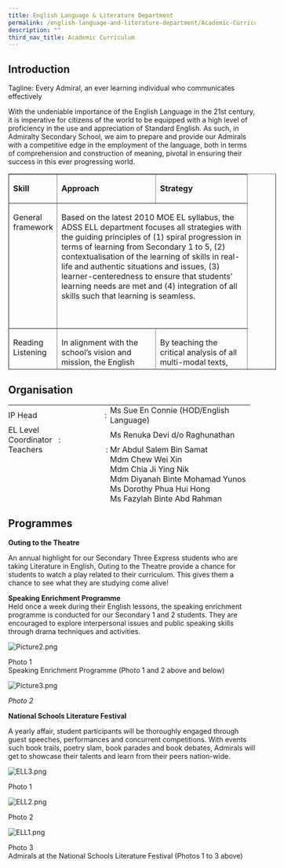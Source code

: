 ```yaml
---
title: English Language & Literature Department
permalink: /english-language-and-literature-department/Academic-Curriculum/permalink
description: ""
third_nav_title: Academic Curriculum
---
```

Introduction
------------

Tagline: Every Admiral, an ever learning individual who communicates effectively

With the undeniable importance of the English Language in the 21st century, it is imperative for citizens of the world to be equipped with a high level of proficiency in the use and appreciation of Standard English. As such, in Admiralty Secondary School, we aim to prepare and provide our Admirals with a competitive edge in the employment of the language, both in terms of comprehension and construction of meaning, pivotal in ensuring their success in this ever progressing world.   

<table style="height: 399px; width: 546px;" border="1" cellspacing="0" cellpadding="0" class="ive_eobj_center">
<tbody>
<tr>
<td width="78" valign="top">
<p><strong>Skill</strong></p>
</td>
<td width="184" valign="top">
<p><strong>Approach</strong></p>
</td>
<td width="170" valign="top">
<p><strong>Strategy</strong></p>
</td>
</tr>
<tr>
<td width="78" valign="top">
<p>General framework</p>
</td>
<td width="354" colspan="2" valign="top">
<p>Based on the latest 2010 MOE EL syllabus, the ADSS ELL department focuses all strategies with the guiding principles of (1) spiral progression in terms of learning from Secondary 1 to 5, (2) contextualisation of the learning of skills in real-life and authentic situations and issues, (3) learner-centeredness to ensure that students’ learning needs are met and (4) integration of all skills such that learning is seamless.&nbsp;</p>
<p>&nbsp;</p>
</td>
</tr>
<tr>
<td width="78" valign="top">
<p>Reading Listening</p>
</td>
<td width="184" valign="top">
<p>In alignment with the school’s vision and mission, the English Language and Lietrature Department adopts the Langlit Approach introduced by MOE’s Curriculum and Planning Division to enhance the critical thinking skills of all Admirals. By studying rich texts and performing such critical analyses, Admirals are also able to appreciate the language and its nuances, making sense of the world.</p>
<p>&nbsp;</p>
</td>
<td width="170" valign="top">
<p>By teaching the critical analysis of all multi-modal texts, Admirals are taught to question texts in a multi-faceted way by understanding the different aspects of the text from a macro to a micro level. This is done through the strategies of annotation of texts – a strategy with a unique ADSS framework to enhance the understanding of the construction of meaning (semantics) through language devices and the manipulation of linguistic techniques.</p>
</td>
</tr>
<tr>
<td width="78" valign="top">
<p>Speaking/ Writing</p>
</td>
<td width="184" valign="top">
<p style="text-align: left;">In order to make sense of the world and be involved in societal and global issues, Admirals are given the chance to critically analyse global issues of the world. They are taught to think through the issues, question assumptions and generate their opinions and possible solutions.</p>
</td>
<td width="170" valign="top">
<p style="text-align: left;" align="center">In Admiralty Secondary School, Admirals are encouraged to use thinking routines such as logic flow to aid in their analysis of real-world issues and consider multiple and alternative perspectives in authentic situations in a mindful manner. They also hone their presentation skills to articulate their opinions clearly and confidently.</p>
</td>
</tr>
</tbody>
</table>

Organisation
------------

<table border="0" style="margin: 0px; outline: 0px; padding: 0px; height: 200px; width: 493px;"><tbody style="margin: 0px; outline: 0px; padding: 0px;"><tr style="margin: 0px; outline: 0px; padding: 0px;"><td style="margin: 0px; outline: 0px; padding: 0px;">IP Head&nbsp;&nbsp;&nbsp;&nbsp;&nbsp;&nbsp;&nbsp;&nbsp;&nbsp;&nbsp;&nbsp;&nbsp;&nbsp;&nbsp;&nbsp;&nbsp;&nbsp;&nbsp;&nbsp;&nbsp;&nbsp;&nbsp;&nbsp;&nbsp;&nbsp;&nbsp;&nbsp;&nbsp;&nbsp;&nbsp;&nbsp;&nbsp:&nbsp;</td><td style="margin: 0px; outline: 0px; padding: 0px;">Ms Sue En Connie (HOD/English Language)</td></tr><tr style="margin: 0px; outline: 0px; padding: 0px;"><td style="margin: 0px; outline: 0px; padding: 0px;"></td><td style="margin: 0px; outline: 0px; padding: 0px;"></td></tr><tr style="margin: 0px; outline: 0px; padding: 0px;"><td style="margin: 0px; outline: 0px; padding: 0px;">EL Level Coordinator&nbsp;&nbsp;&nbsp;:&nbsp;&nbsp;&nbsp;&nbsp;&nbsp;&nbsp;&nbsp;&nbsp;&nbsp;</td><td style="margin: 0px; outline: 0px; padding: 0px;">Ms Renuka Devi d/o Raghunathan&nbsp;</td></tr><tr style="margin: 0px; outline: 0px; padding: 0px;"><td style="margin: 0px; outline: 0px; padding: 0px;"></td><td style="margin: 0px; outline: 0px; padding: 0px;"></td></td></tr><tr style="margin: 0px; outline: 0px; padding: 0px;"><td style="margin: 0px; outline: 0px; padding: 0px;"></td><td style="margin: 0px; outline: 0px; padding: 0px;"></td></tr><tr style="margin: 0px; outline: 0px; padding: 0px;"><td style="margin: 0px; outline: 0px; padding: 0px;">Teachers&nbsp;&nbsp;&nbsp;&nbsp;&nbsp;&nbsp;&nbsp;&nbsp;&nbsp;&nbsp;&nbsp;&nbsp;&nbsp;&nbsp;&nbsp;&nbsp;&nbsp;&nbsp;&nbsp;&nbsp;&nbsp;&nbsp;&nbsp;&nbsp; &nbsp; &nbsp; &nbsp;:&nbsp;</td><td style="margin: 0px; outline: 0px; padding: 0px;">Mr Abdul Salem Bin Samat</td></tr><tr style="margin: 0px; outline: 0px; padding: 0px;"><td style="margin: 0px; outline: 0px; padding: 0px;"></td><td style="margin: 0px; outline: 0px; padding: 0px;">Mdm Chew Wei Xin</td></tr><tr style="margin: 0px; outline: 0px; padding: 0px;"><td style="margin: 0px; outline: 0px; padding: 0px;"></td><td style="margin: 0px; outline: 0px; padding: 0px;">Mdm Chia Ji Ying Nik</td></tr><tr style="margin: 0px; outline: 0px; padding: 0px;"><td style="margin: 0px; outline: 0px; padding: 0px;"><br style="margin: 0px; outline: 0px; padding: 0px;"></td><td style="margin: 0px; outline: 0px; padding: 0px;">Mdm Diyanah Binte Mohamad Yunos</td></tr><tr style="margin: 0px; outline: 0px; padding: 0px;"><td style="margin: 0px; outline: 0px; padding: 0px;"><br style="margin: 0px; outline: 0px; padding: 0px;"></td><td style="margin: 0px; outline: 0px; padding: 0px;">Ms Dorothy Phua Hui Hong</td></tr><tr style="margin: 0px; outline: 0px; padding: 0px;"><td style="margin: 0px; outline: 0px; padding: 0px;"><br style="margin: 0px; outline: 0px; padding: 0px;"></td><td style="margin: 0px; outline: 0px; padding: 0px;">Ms Fazylah Binte Abd Rahman</td></tr><tr style="margin: 0px; outline: 0px; padding: 0px;"><td style="margin: 0px; outline: 0px; padding: 0px;"><br style="margin: 0px; outline: 0px; padding: 0px;"></td><td style="margin: 0px; outline: 0px; padding: 0px;">Mr Joshua Choo Chee Chong</td></tr><tr style="margin: 0px; outline: 0px; padding: 0px;"><td style="margin: 0px; outline: 0px; padding: 0px;"><br style="margin: 0px; outline: 0px; padding: 0px;"></td><td style="margin: 0px; outline: 0px; padding: 0px;">Mr Lai Kuok Liang</td></tr><tr style="margin: 0px; outline: 0px; padding: 0px;"><td style="margin: 0px; outline: 0px; padding: 0px;"><br style="margin: 0px; outline: 0px; padding: 0px;"></td><td style="margin: 0px; outline: 0px; padding: 0px;">Ms Lim Sok Hian Jacqueline</td></tr><tr style="margin: 0px; outline: 0px; padding: 0px;"><td style="margin: 0px; outline: 0px; padding: 0px;"><br style="margin: 0px; outline: 0px; padding: 0px;"></td><td style="margin: 0px; outline: 0px; padding: 0px;">Ms Najla Banu Binte Feroz Akbar Abdullah</td></tr><tr style="margin: 0px; outline: 0px; padding: 0px;"><td style="margin: 0px; outline: 0px; padding: 0px;"><br style="margin: 0px; outline: 0px; padding: 0px;"></td><td style="margin: 0px; outline: 0px; padding: 0px;">Ms Ong Hui Ping</td></tr><tr style="margin: 0px; outline: 0px; padding: 0px;"><td style="margin: 0px; outline: 0px; padding: 0px;"><br style="margin: 0px; outline: 0px; padding: 0px;"></td><td style="margin: 0px; outline: 0px; padding: 0px;">Mdm Tiong Rui Shan</td></tr><tr style="margin: 0px; outline: 0px; padding: 0px;"><td style="margin: 0px; outline: 0px; padding: 0px;"><br style="margin: 0px; outline: 0px; padding: 0px;"></td><td style="margin: 0px; outline: 0px; padding: 0px;">Mdm Wendy Chen Jin Jing</td></tr></tbody></table>


Programmes
----------

**Outing to the Theatre**  
  
An annual highlight for our Secondary Three Express students who are taking Literature in English, Outing to the Theatre provide a chance for students to watch a play related to their curriculum. This gives them a chance to see what they are studying come alive!  
  
**Speaking Enrichment Programme**  
Held once a week during their English lessons, the speaking enrichment programme is conducted for our Secondary 1 and 2 students. They are encouraged to explore interpersonal issues and public speaking skills through drama techniques and activities.  
  
![Picture2.png](https://admiraltysec.moe.edu.sg/qql/slot/u752/Academic%20Curriculum%20&%20Applied%20Learning%20P/Academic%20Curriculum/English%20&%20Literature/Picture2.png)

Photo 1  
Speaking Enrichment Programme (Photo 1 and 2 above and below)  

![Picture3.png](https://admiraltysec.moe.edu.sg/qql/slot/u752/Academic%20Curriculum%20&%20Applied%20Learning%20P/Academic%20Curriculum/English%20&%20Literature/Picture3.png)

_Photo 2_

**National Schools Literature Festival**

A yearly affair, student participants will be thoroughly engaged through guest speeches, performances and concurrent competitions. With events such book trails, poetry slam, book parades and book debates, Admirals will get to showcase their talents and learn from their peers nation-wide.

  
![ELL3.png](https://admiraltysec.moe.edu.sg/qql/slot/u752/Academic%20Curriculum%20&%20Applied%20Learning%20P/Academic%20Curriculum/English%20&%20Literature/ELL3.png)

Photo 1

  
![ELL2.png](https://admiraltysec.moe.edu.sg/qql/slot/u752/Academic%20Curriculum%20&%20Applied%20Learning%20P/Academic%20Curriculum/English%20&%20Literature/ELL2.png)

Photo 2

  
![ELL1.png](https://admiraltysec.moe.edu.sg/qql/slot/u752/Academic%20Curriculum%20&%20Applied%20Learning%20P/Academic%20Curriculum/English%20&%20Literature/ELL1.png)

Photo 3  
Admirals at the National Schools Literature Festival (Photos 1 to 3 above)
